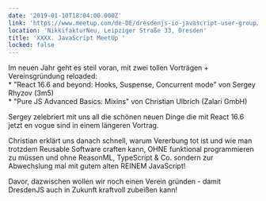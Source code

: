 ```yaml
---
date: '2019-01-10T18:04:00.000Z'
link: 'https://www.meetup.com/de-DE/dresdenjs-io-javascript-user-group/events/ztzllqyzcbnb/'
location: 'NikkifakturNeu, Leipziger Straße 33, Dresden'
title: 'XXXX. JavaScript MeetUp '
locked: false
---
```

Im neuen Jahr geht es steil voran, mit zwei tollen Vorträgen + Vereinsgründung reloaded:  
\* "React 16.6 and beyond: Hooks, Suspense, Concurrent mode" von Sergey Rhyzov (3m5)  
\* "Pure JS Advanced Basics: Mixins" von Christian Ulbrich (Zalari GmbH)

Sergey zelebriert mit uns all die schönen neuen Dinge die mit React 16.6 jetzt en vogue sind in einem längeren Vortrag.

Christian erklärt uns danach schnell, warum Vererbung tot ist und wie man trotzdem Reusable Software craften kann, OHNE funktional programmieren zu müssen und ohne ReasonML, TypeScript & Co. sondern zur Abwechslung mal mit gutem alten REINEM JavaScript!

Davor, dazwischen wollen wir noch einen Verein gründen - damit DresdenJS auch in Zukunft kraftvoll zubeißen kann!
